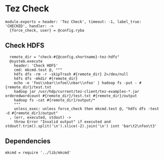 
# Tez Check

    module.exports = header: 'Tez Check', timeout: -1, label_true: 'CHECKED', handler: ->
      {force_check, user} = @config.ryba

## Check HDFS

      remote_dir = "check-#{@config.shortname}-tez-hdfs"
      @system.execute
        header: 'Check HDFS'
        cmd: mkcmd.test @, """
        hdfs dfs -rm -r -skipTrash #{remote_dir} 2>/dev/null
        hdfs dfs -mkdir #{remote_dir}
        echo -e 'foo\\nbar\\nfoo\\nbar\\nfoo' | hadoop fs -put - #{remote_dir}/test.txt
        hadoop jar /usr/hdp/current/tez-client/tez-examples-*.jar orderedwordcount #{remote_dir}/test.txt #{remote_dir}/output
        hadoop fs -cat #{remote_dir}/output/*
        """
        unless_exec: unless force_check then mkcmd.test @, "hdfs dfs -test -d #{remote_dir}/output"
      , (err, executed, stdout) ->
        throw Error "Invalid output" if executed and stdout?.trim().split('\n').slice(-2).join('\n') isnt 'bar\t2\nfoo\t3'

## Dependencies

    mkcmd = require '../lib/mkcmd'

